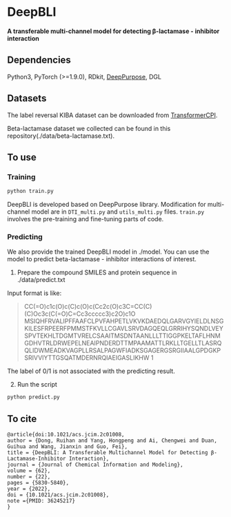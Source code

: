 # DeepBLI

**A transferable multi-channel model for detecting β-lactamase - inhibitor interaction**

## Dependencies

Python3, PyTorch (>=1.9.0), RDkit, [DeepPurpose](https://github.com/kexinhuang12345/DeepPurpose), DGL

## Datasets

The label reversal KIBA dataset can be downloaded from [TransformerCPI](https://github.com/lifanchen-simm/transformerCPI).

Beta-lactamase dataset we collected can be found in this repository(./data/beta-lactamase.txt).

## To use

### Training

```bash
python train.py
```

DeepBLI is developed based on DeepPurpose library. Modification for multi-channel model are in `DTI_multi.py` and `utils_multi.py` files. `train.py` involves the pre-training and fine-tuning parts of code. 

### Predicting

We also provide the trained  DeepBLI model in ./model. You can use the model to predict beta-lactamase - inhibitor interactions of interest.

1) Prepare the compound SMILES and protein sequence in ./data/predict.txt

Input format is like:

> CC(=O)c1c(O)c(C)c(O)c(Cc2c(O)c3C=CC(C)(C)Oc3c(C(=O)C=Cc3ccccc3)c2O)c1O MSIQHFRVALIPFFAAFCLPVFAHPETLVKVKDAEDQLGARVGYIELDLNSGKILESFRPEERFPMMSTFKVLLCGAVLSRVDAGQEQLGRRIHYSQNDLVEYSPVTEKHLTDGMTVRELCSAAITMSDNTAANLLLTTIGGPKELTAFLHNMGDHVTRLDRWEPELNEAIPNDERDTTMPAAMATTLRKLLTGELLTLASRQQLIDWMEADKVAGPLLRSALPAGWFIADKSGAGERGSRGIIAALGPDGKPSRIVVIYTTGSQATMDERNRQIAEIGASLIKHW 1

The label of 0/1 is not associated with the predicting result.

2) Run the script

```bash
python predict.py
```
## To cite
```text
@article{doi:10.1021/acs.jcim.2c01008,
author = {Dong, Ruihan and Yang, Hongpeng and Ai, Chengwei and Duan, Guihua and Wang, Jianxin and Guo, Fei},
title = {DeepBLI: A Transferable Multichannel Model for Detecting β-Lactamase-Inhibitor Interaction},
journal = {Journal of Chemical Information and Modeling},
volume = {62},
number = {22},
pages = {5830-5840},
year = {2022},
doi = {10.1021/acs.jcim.2c01008},
note ={PMID: 36245217}
}
```
